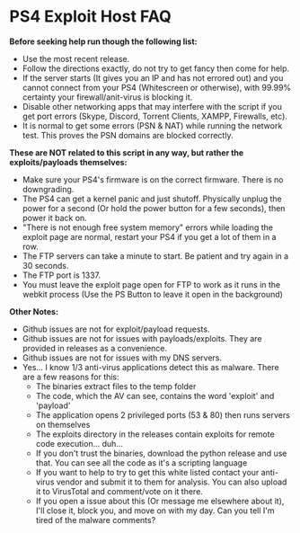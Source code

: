 PS4 Exploit Host FAQ
====================

**Before seeking help run though the following list:**
- Use the most recent release.
- Follow the directions exactly, do not try to get fancy then come for help.
- If the server starts (It gives you an IP and has not errored out) and you cannot connect from your PS4 (Whitescreen or otherwise), with 99.99% certainty your firewall/anit-virus is blocking it.
- Disable other networking apps that may interfere with the script if you get port errors (Skype, Discord, Torrent Clients, XAMPP, Firewalls, etc).
- It is normal to get some errors (PSN & NAT) while running the network test. This proves the PSN domains are blocked correctly.

**These are NOT related to this script in any way, but rather the exploits/payloads themselves:**
- Make sure your PS4's firmware is on the correct firmware. There is no downgrading.
- The PS4 can get a kernel panic and just shutoff. Physically unplug the power for a second (Or hold the power button for a few seconds), then power it back on.
- "There is not enough free system memory" errors while loading the exploit page are normal, restart your PS4 if you get a lot of them in a row.
- The FTP servers can take a minute to start. Be patient and try again in a 30 seconds.
- The FTP port is 1337.
- You must leave the exploit page open for FTP to work as it runs in the webkit process (Use the PS Button to leave it open in the background)

**Other Notes:**
- Github issues are not for exploit/payload requests.
- Github issues are not for issues with payloads/exploits. They are provided in releases as a convenience.
- Github issues are not for issues with my DNS servers.
- Yes... I know 1/3 anti-virus applications detect this as malware. There are a few reasons for this:
    - The binaries extract files to the temp folder
    - The code, which the AV can see, contains the word 'exploit' and 'payload'
    - The application opens 2 privileged ports (53 & 80) then runs servers on themselves
    - The exploits directory in the releases contain exploits for remote code execution... duh...
    - If you don't trust the binaries, download the python release and use that. You can see all the code as it's a scripting language
    - If you want to help to try to get this white listed contact your anti-virus vendor and submit it to them for analysis. You can also upload it to VirusTotal and comment/vote on it there.
    - If you open a issue about this (Or message me elsewhere about it), I'll close it, block you, and move on with my day. Can you tell I'm tired of the malware comments?
